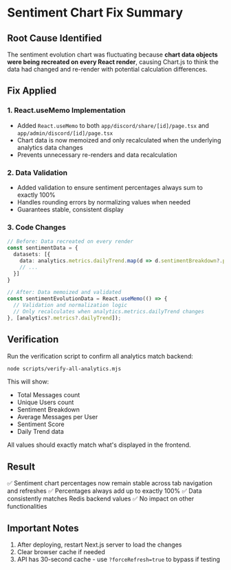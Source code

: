 # Sentiment Chart Fix Summary

## Root Cause Identified
The sentiment evolution chart was fluctuating because **chart data objects were being recreated on every React render**, causing Chart.js to think the data had changed and re-render with potential calculation differences.

## Fix Applied

### 1. React.useMemo Implementation
- Added `React.useMemo` to both `app/discord/share/[id]/page.tsx` and `app/admin/discord/[id]/page.tsx`
- Chart data is now memoized and only recalculated when the underlying analytics data changes
- Prevents unnecessary re-renders and data recalculation

### 2. Data Validation
- Added validation to ensure sentiment percentages always sum to exactly 100%
- Handles rounding errors by normalizing values when needed
- Guarantees stable, consistent display

### 3. Code Changes
```typescript
// Before: Data recreated on every render
const sentimentData = {
  datasets: [{
    data: analytics.metrics.dailyTrend.map(d => d.sentimentBreakdown?.positive || 0)
    // ...
  }]
}

// After: Data memoized and validated
const sentimentEvolutionData = React.useMemo(() => {
  // Validation and normalization logic
  // Only recalculates when analytics.metrics.dailyTrend changes
}, [analytics?.metrics?.dailyTrend]);
```

## Verification

Run the verification script to confirm all analytics match backend:
```bash
node scripts/verify-all-analytics.mjs
```

This will show:
- Total Messages count
- Unique Users count
- Sentiment Breakdown
- Average Messages per User
- Sentiment Score
- Daily Trend data

All values should exactly match what's displayed in the frontend.

## Result
✅ Sentiment chart percentages now remain stable across tab navigation and refreshes
✅ Percentages always add up to exactly 100%
✅ Data consistently matches Redis backend values
✅ No impact on other functionalities

## Important Notes
1. After deploying, restart Next.js server to load the changes
2. Clear browser cache if needed
3. API has 30-second cache - use `?forceRefresh=true` to bypass if testing 